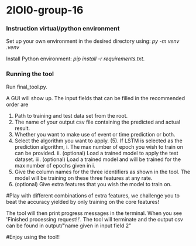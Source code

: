 # 2IOI0-group-16

### Instruction virtual/python environment
Set up your own environment in the desired directory using: *py -m venv .venv*

Install Python environment: *pip install -r requirements.txt*.

### Running the tool
Run final_tool.py.

A GUI will show up. 
The input fields that can be filled in the recommended order are
  1. Path to training and test data set from the root.
  2. The name of your output csv file containing the predicted and actual result.
  3. Whether you want to make use of event or time prediction or both.
  4. Select the algorithm you want to apply.
    (5). If LSTM is selected as the prediction algorithm, 
      i. The max number of epoch you wish to train on can be provided.
      ii. (optional) Load a trained model to apply the test dataset.
      iii. (optional) Load a trained model and will be trained for the max number of epochs given in i.
  6. Give the column names for the three identifiers as shown in the tool. The model will be training on these three features at any rate.
  7. (optional) Give extra features that you wish the model to train on.

#Play with different combinations of extra features, we challenge you to beat the accuracy yielded by only training on the core features!

The tool will then print progress messages in the terminal.
When you see 'Finished processing request!!'. The tool will terminate and the output csv can be found in output/"name given in input field 2"

#Enjoy using the tool!!
